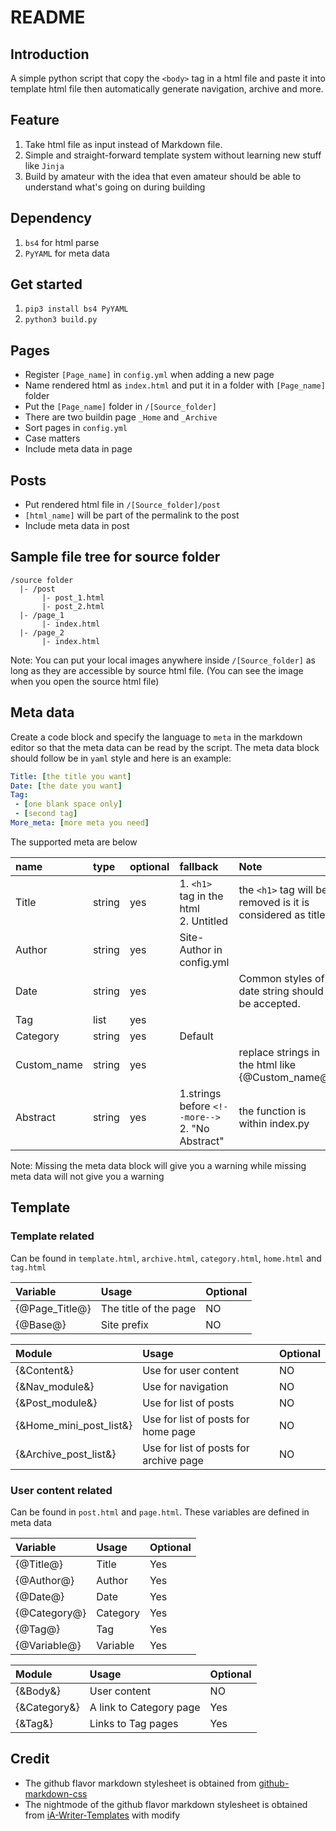 # README

## Introduction

A simple python script that copy the `<body>` tag in a html file and paste it into template html file then automatically generate navigation, archive and more.

## Feature

1. Take html file as input instead of Markdown file.
2. Simple and straight-forward template system without learning new stuff like `Jinja`
3. Build by amateur with the idea that even amateur should be able to understand what's going on during building

## Dependency

1. `bs4` for html parse
2. `PyYAML` for meta data

## Get started

1. `pip3 install bs4 PyYAML`
2. `python3 build.py`

## Pages

- Register `[Page_name]` in `config.yml` when adding a new page
- Name rendered html as `index.html` and put it in a folder with `[Page_name]` folder
- Put the `[Page_name]` folder in `/[Source_folder]`
- There are two buildin page `_Home` and `_Archive`
- Sort pages in `config.yml`
- Case matters
- Include meta data in page

## Posts

- Put rendered html file in `/[Source_folder]/post`
- `[html_name]` will be part of the permalink to the post
- Include meta data in post

## Sample file tree for source folder

```
/source folder
  |- /post
       |- post_1.html
       |- post_2.html
  |- /page_1
       |- index.html
  |- /page_2
       |- index.html
```

Note: You can put your local images anywhere inside `/[Source_folder]` as long as they are accessible by source html file. (You can see the image when you open the source html file)

## Meta data

Create a code block and specify the language to `meta` in the markdown editor so that the meta data can be read by the script. The meta data block should follow be in `yaml` style and here is an example:

```yaml
Title: [the title you want]
Date: [the date you want]
Tag:
 - [one blank space only]
 - [second tag]
More_meta: [more meta you need]
```

The supported meta are below

| name     | type   | optional | fallback | Note |
|:---------|:-------|:---------|:---------|:-----|
| Title    | string | yes      | 1. `<h1>` tag in the html<br>2. Untitled | the `<h1>` tag will be removed is it is considered as title |
| Author   | string | yes      | Site-Author in config.yml |  |
| Date     | string | yes      | | Common styles of date string should be accepted.|
| Tag      | list   | yes      |  |  |
| Category | string | yes      | Default |  |
| Custom_name   | string | yes      |  | replace strings in the html like {@Custom_name@} |
| Abstract      | string   | yes      | 1.strings before `<!--more-->`<br>2. "No Abstract" | the function is within index.py |

Note: Missing the meta data block will give you a warning while missing meta data will not give you a warning

## Template

### Template related

Can be found in `template.html`, `archive.html`, `category.html`, `home.html` and `tag.html`

| Variable | Usage | Optional |
|:--|:--|:--|
| {@Page_Title@} | The title of the page | NO |
| {@Base@} | Site prefix | NO |

| Module | Usage | Optional |
|:--|:--|:--|
| {&Content&} | Use for user content | NO |
| {&Nav_module&} | Use for navigation | NO |
| {&Post_module&} | Use for list of posts | NO |
| {&Home_mini_post_list&} | Use for list of posts for home page | NO |
| {&Archive_post_list&} | Use for list of posts for archive page | NO |

### User content related

Can be found in `post.html` and `page.html`.
These variables are defined in meta data

| Variable | Usage | Optional |
|:--|:--|:--|
| {@Title@} | Title | Yes |
| {@Author@} | Author | Yes |
| {@Date@} | Date | Yes |
| {@Category@} | Category | Yes |
| {@Tag@} | Tag | Yes |
| {@Variable@} | Variable | Yes |

| Module | Usage | Optional |
|:--|:--|:--|
| {&Body&} | User content | NO |
| {&Category&} | A link to Category page | Yes |
| {&Tag&} | Links to Tag pages | Yes |

## Credit

- The github flavor markdown stylesheet is obtained from [github-markdown-css](https://github.com/sindresorhus/github-markdown-css)
- The nightmode of the github flavor markdown stylesheet is obtained from [iA-Writer-Templates](https://github.com/iainc/iA-Writer-Templates/blob/master/GitHub.iatemplate/Contents/Resources/github-markdown-night-mode.css) with modify
